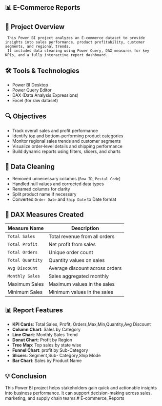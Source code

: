  ## 📊 E-Commerce Reports


 ## 📝 Project Overview

     This Power BI project analyzes an E-commerce dataset to provide insights into sales performance, product profitability, customer segments, and regional trends. 
     It includes data cleaning using Power Query, DAX measures for key KPIs, and a fully interactive report dashboard. 

## 🛠️ Tools & Technologies

   - Power BI Desktop
   - Power Query Editor
   - DAX (Data Analysis Expressions)
   - Excel (for raw dataset)
 ## 🔍 Objectives

- Track overall sales and profit performance
- Identify top and bottom-performing product categories
- Monitor regional sales trends and customer segments
- Visualize order-level details and shipping performance
- Build dynamic reports using filters, slicers, and charts
##  🔧  Data Cleaning

- Removed unnecessary columns (`Row ID`, `Postal Code`)
- Handled null values and corrected data types
- Renamed columns for clarity
- Split product name if necessary
- Converted `Order Date` and `Ship Date` to Date format
## 📐 DAX Measures Created

   Measure Name        | Description                            |
|---------------------|----------------------------------------|
| `Total Sales`       | Total revenue from all orders          |
| `Total Profit`      | Net profit from sales                  |
| `Total Orders`      | Unique order count                     |
| `Total Quantity`     | Quantity values  on sales             |
| `Avg Discount`      | Average discount across orders         |
| `Monthly Sales`     | Sales aggregated monthly               |
| Maximum Sales       | Maximum values in the sales            |
  Minimum Sales       | Minimum values in the sales            |

## 📊 Report Features


- **KPI Cards**: Total Sales, Profit, Orders,Max,Min,Quantity,Avg Discount
- **Column Chart**: Sales by Category 
- **Line Chart**: Monthly Sales Trend
- **Donut Chart**: Profit by Region
- **Tree Map**: Top sales by state wise
- **Funnel Chart**: profit by Sub-Category
- **Slicers**: Segment,Sub- Category,Ship Mode
- **Bar Chart**: Sales by Product Name
## 💡 Conclusion

  This Power BI project helps stakeholders gain quick and actionable insights into business performance. It can support decision-making across sales, marketing, and supply chain teams.# E-commerce_Reports
